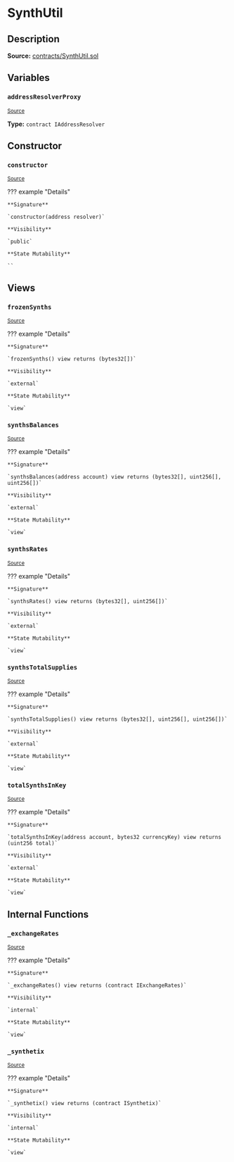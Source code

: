 # SynthUtil

## Description

**Source:** [contracts/SynthUtil.sol](https://github.com/Synthetixio/synthetix/tree/v2.52.0-alpha/contracts/SynthUtil.sol)

## Variables

### `addressResolverProxy`

<sub>[Source](https://github.com/Synthetixio/synthetix/tree/v2.52.0-alpha/contracts/SynthUtil.sol#L12)</sub>

**Type:** `contract IAddressResolver`

## Constructor

### `constructor`

<sub>[Source](https://github.com/Synthetixio/synthetix/tree/v2.52.0-alpha/contracts/SynthUtil.sol#L18)</sub>

??? example "Details"

    **Signature**

    `constructor(address resolver)`

    **Visibility**

    `public`

    **State Mutability**

    ``

## Views

### `frozenSynths`

<sub>[Source](https://github.com/Synthetixio/synthetix/tree/v2.52.0-alpha/contracts/SynthUtil.sol#L69)</sub>

??? example "Details"

    **Signature**

    `frozenSynths() view returns (bytes32[])`

    **Visibility**

    `external`

    **State Mutability**

    `view`

### `synthsBalances`

<sub>[Source](https://github.com/Synthetixio/synthetix/tree/v2.52.0-alpha/contracts/SynthUtil.sol#L45)</sub>

??? example "Details"

    **Signature**

    `synthsBalances(address account) view returns (bytes32[], uint256[], uint256[])`

    **Visibility**

    `external`

    **State Mutability**

    `view`

### `synthsRates`

<sub>[Source](https://github.com/Synthetixio/synthetix/tree/v2.52.0-alpha/contracts/SynthUtil.sol#L83)</sub>

??? example "Details"

    **Signature**

    `synthsRates() view returns (bytes32[], uint256[])`

    **Visibility**

    `external`

    **State Mutability**

    `view`

### `synthsTotalSupplies`

<sub>[Source](https://github.com/Synthetixio/synthetix/tree/v2.52.0-alpha/contracts/SynthUtil.sol#L88)</sub>

??? example "Details"

    **Signature**

    `synthsTotalSupplies() view returns (bytes32[], uint256[], uint256[])`

    **Visibility**

    `external`

    **State Mutability**

    `view`

### `totalSynthsInKey`

<sub>[Source](https://github.com/Synthetixio/synthetix/tree/v2.52.0-alpha/contracts/SynthUtil.sol#L30)</sub>

??? example "Details"

    **Signature**

    `totalSynthsInKey(address account, bytes32 currencyKey) view returns (uint256 total)`

    **Visibility**

    `external`

    **State Mutability**

    `view`

## Internal Functions

### `_exchangeRates`

<sub>[Source](https://github.com/Synthetixio/synthetix/tree/v2.52.0-alpha/contracts/SynthUtil.sol#L26)</sub>

??? example "Details"

    **Signature**

    `_exchangeRates() view returns (contract IExchangeRates)`

    **Visibility**

    `internal`

    **State Mutability**

    `view`

### `_synthetix`

<sub>[Source](https://github.com/Synthetixio/synthetix/tree/v2.52.0-alpha/contracts/SynthUtil.sol#L22)</sub>

??? example "Details"

    **Signature**

    `_synthetix() view returns (contract ISynthetix)`

    **Visibility**

    `internal`

    **State Mutability**

    `view`
